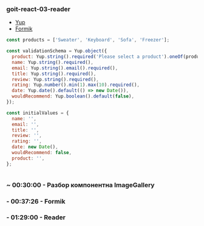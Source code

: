 ### goit-react-03-reader

- [Yup](https://www.npmjs.com/package/yup)
- [Formik](https://formik.org/)

```js
const products = ['Sweater', 'Keyboard', 'Sofa', 'Freezer'];

const validationSchema = Yup.object({
  product: Yup.string().required('Please select a product').oneOf(products),
  name: Yup.string().required(),
  email: Yup.string().email().required(),
  title: Yup.string().required(),
  review: Yup.string().required(),
  rating: Yup.number().min(1).max(10).required(),
  date: Yup.date().default(() => new Date()),
  wouldRecommend: Yup.boolean().default(false),
});

const initialValues = {
  name: '',
  email: '',
  title: '',
  review: '',
  rating: '',
  date: new Date(),
  wouldRecommend: false,
  product: '',
};
```

```jsx

```

### ~ 00:30:00 - Разбор компонентна ImageGallery

### - 00:37:26 - Formik

### - 01:29:00 - Reader
